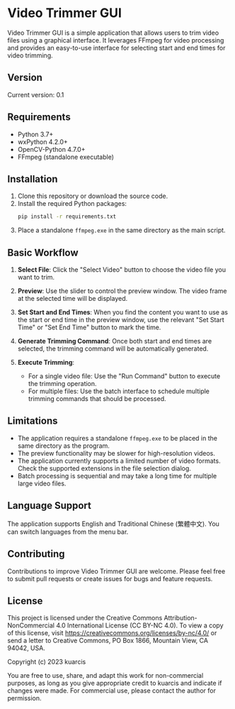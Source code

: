 # Video Trimmer GUI

Video Trimmer GUI is a simple application that allows users to trim video files using a graphical interface. It leverages FFmpeg for video processing and provides an easy-to-use interface for selecting start and end times for video trimming.

## Version

Current version: 0.1

## Requirements

- Python 3.7+
- wxPython 4.2.0+
- OpenCV-Python 4.7.0+
- FFmpeg (standalone executable)

## Installation

1. Clone this repository or download the source code.
2. Install the required Python packages:
   ```bash
   pip install -r requirements.txt
   ```
3. Place a standalone `ffmpeg.exe` in the same directory as the main script.

## Basic Workflow

1. **Select File**: Click the "Select Video" button to choose the video file you want to trim.

2. **Preview**: Use the slider to control the preview window. The video frame at the selected time will be displayed.

3. **Set Start and End Times**: When you find the content you want to use as the start or end time in the preview window, use the relevant "Set Start Time" or "Set End Time" button to mark the time.

4. **Generate Trimming Command**: Once both start and end times are selected, the trimming command will be automatically generated.

5. **Execute Trimming**:
   - For a single video file: Use the "Run Command" button to execute the trimming operation.
   - For multiple files: Use the batch interface to schedule multiple trimming commands that should be processed.

## Limitations

- The application requires a standalone `ffmpeg.exe` to be placed in the same directory as the program.
- The preview functionality may be slower for high-resolution videos.
- The application currently supports a limited number of video formats. Check the supported extensions in the file selection dialog.
- Batch processing is sequential and may take a long time for multiple large video files.

## Language Support

The application supports English and Traditional Chinese (繁體中文). You can switch languages from the menu bar.

## Contributing

Contributions to improve Video Trimmer GUI are welcome. Please feel free to submit pull requests or create issues for bugs and feature requests.

## License

This project is licensed under the Creative Commons Attribution-NonCommercial 4.0 International License (CC BY-NC 4.0). To view a copy of this license, visit https://creativecommons.org/licenses/by-nc/4.0/ or send a letter to Creative Commons, PO Box 1866, Mountain View, CA 94042, USA.

Copyright (c) 2023 kuarcis

You are free to use, share, and adapt this work for non-commercial purposes, as long as you give appropriate credit to kuarcis and indicate if changes were made. For commercial use, please contact the author for permission.
